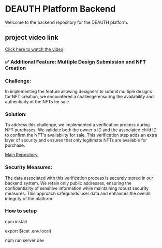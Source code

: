 # DEAUTH Platform Backend

Welcome to the backend repository for the DEAUTH platform.

## project video link

[Click here to watch the video](https://drive.google.com/file/d/1BrkGIdxUUgOZf7hpsGZNy4BBlWmBMWGp/view?usp=sharing)

### ✅ Additional Feature: Multiple Design Submission and NFT Creation

### Challenge:

In implementing the feature allowing designers to submit multiple designs for NFT creation, we encountered a challenge ensuring the availability and authenticity of the NFTs for sale.

### Solution:

To address this challenge, we implemented a verification process during NFT purchases. We validate both the owner's ID and the associated child ID to confirm the NFT's availability for sale. This verification step adds an extra layer of security and ensures that only legitimate NFTs are available for purchase.

[Main Repository.](https://github.com/deauthe/deauth_andromeda)

### Security Measures:

The data associated with this verification process is securely stored in our backend system. We retain only public addresses, ensuring the confidentiality of sensitive information while maintaining robust security measures. This approach safeguards user data and enhances the overall integrity of the platform.

### How to setup

npm install

export $(cat .env.local)

npm run server:dev
